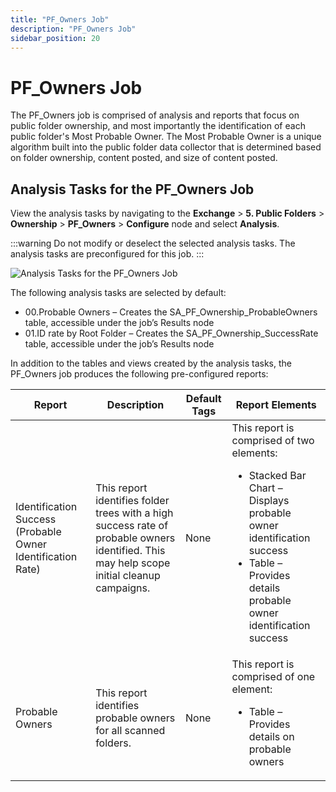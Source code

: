 ```yaml
---
title: "PF_Owners Job"
description: "PF_Owners Job"
sidebar_position: 20
---
```


# PF_Owners Job

The PF_Owners job is comprised of analysis and reports that focus on public folder ownership, and
most importantly the identification of each public folder's Most Probable Owner. The Most
Probable Owner is a unique algorithm built into the public folder data collector that is determined
based on folder ownership, content posted, and size of content posted.

## Analysis Tasks for the PF_Owners Job

View the analysis tasks by navigating to the **Exchange** > **5. Public Folders** > **Ownership** >
**PF_Owners** > **Configure** node and select **Analysis**.

:::warning
Do not modify or deselect the selected analysis tasks. The analysis tasks are
preconfigured for this job.
:::


![Analysis Tasks for the PF_Owners Job](/images/accessanalyzer/11.6/solutions/exchange/publicfolders/ownership/ownersanalysis.webp)

The following analysis tasks are selected by default:

- 00.Probable Owners – Creates the SA_PF_Ownership_ProbableOwners table, accessible under the job’s
  Results node
- 01.ID rate by Root Folder – Creates the SA_PF_Ownership_SuccessRate table, accessible under the
  job’s Results node

In addition to the tables and views created by the analysis tasks, the PF_Owners job produces the
following pre-configured reports:

| Report                                                      | Description                                                                                                                                | Default Tags | Report Elements                                                                                                                                                                                       |
| ----------------------------------------------------------- | ------------------------------------------------------------------------------------------------------------------------------------------ | ------------ | ----------------------------------------------------------------------------------------------------------------------------------------------------------------------------------------------------- |
| Identification Success (Probable Owner Identification Rate) | This report identifies folder trees with a high success rate of probable owners identified. This may help scope initial cleanup campaigns. | None         | This report is comprised of two elements: <ul><li>Stacked Bar Chart – Displays probable owner identification success</li><li>Table – Provides details probable owner identification success</li></ul> |
| Probable Owners                                             | This report identifies probable owners for all scanned folders.                                                                            | None         | This report is comprised of one element: <ul><li>Table – Provides details on probable owners</li></ul>                                                                                                |
